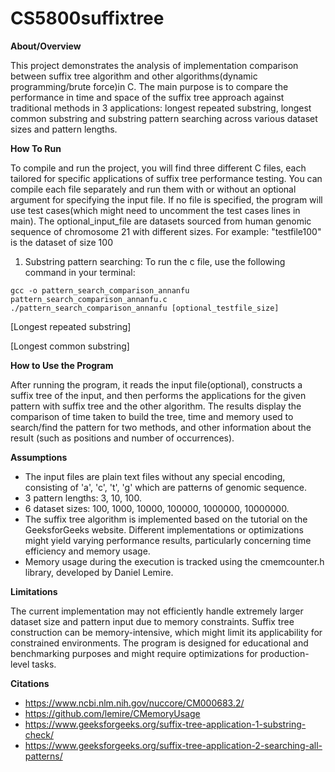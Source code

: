 # CS5800suffixtree

**About/Overview**

This project demonstrates the analysis of implementation comparison between suffix tree algorithm and other algorithms(dynamic programming/brute force)in C. The main purpose is to compare the performance in time and space of the suffix tree approach against traditional methods in 3 applications: longest repeated substring, longest common substring and substring pattern searching across various dataset sizes and pattern lengths.

**How To Run**

To compile and run the project, you will find three different C files, each tailored for specific applications of suffix tree performance testing. You can compile each file separately and run them with or without an optional argument for specifying the input file. If no file is specified, the program will use test cases(which might need to uncomment the test cases lines in main).
The optional_input_file are datasets sourced from human genomic sequence of chromosome 21 with different sizes. For example:
"testfile100" is the dataset of size 100

1. Substring pattern searching: To run the c file, use the following command in your terminal:
```
gcc -o pattern_search_comparison_annanfu pattern_search_comparison_annanfu.c
./pattern_search_comparison_annanfu [optional_testfile_size]
```
[Longest repeated substring]

[Longest common substring]

**How to Use the Program**

After running the program, it reads the input file(optional), constructs a suffix tree of the input, and then performs the applications for the given pattern with suffix tree and the other algorithm. The results display the comparison of time taken to build the tree, time and memory used to search/find the pattern for two methods, and other information about the result (such as positions and number of occurrences). 

**Assumptions**

- The input files are plain text files without any special encoding, consisting of 'a', 'c', 't', 'g' which are patterns of genomic sequence.
- 3 pattern lengths: 3, 10, 100.
- 6 dataset sizes: 100, 1000, 10000, 100000, 1000000, 10000000.
- The suffix tree algorithm is implemented based on the tutorial on the GeeksforGeeks website. Different implementations or optimizations might yield varying performance results, particularly concerning time efficiency and memory usage.
- Memory usage during the execution is tracked using the cmemcounter.h library, developed by Daniel Lemire. 

**Limitations**

The current implementation may not efficiently handle extremely larger dataset size and pattern input due to memory constraints.
Suffix tree construction can be memory-intensive, which might limit its applicability for constrained environments.
The program is designed for educational and benchmarking purposes and might require optimizations for production-level tasks.

**Citations**
- https://www.ncbi.nlm.nih.gov/nuccore/CM000683.2/
- https://github.com/lemire/CMemoryUsage
- https://www.geeksforgeeks.org/suffix-tree-application-1-substring-check/
- https://www.geeksforgeeks.org/suffix-tree-application-2-searching-all-patterns/

